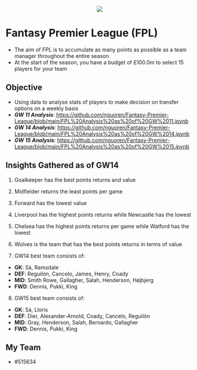<p align="center"><img src="https://i.imgur.com/pSDefTx.jpg"></p>

# Fantasy Premier League (FPL)
- The aim of FPL is to accumulate as many points as possible as a team manager throughout the entire season
- At the start of the season, you have a budget of £100.0m to select 15 players for your team

## Objective
- Using data to analyse stats of players to make decision on transfer options on a weekly basis
- _**GW 11 Analysis**_: https://github.com/nguoren/Fantasy-Premier-League/blob/main/FPL%20Analysis%20as%20of%20GW%2011.ipynb
- _**GW 14 Analysis**_: https://github.com/nguoren/Fantasy-Premier-League/blob/main/FPL%20Analysis%20as%20of%20GW%2014.ipynb
- _**GW 15 Analysis**_: https://github.com/nguoren/Fantasy-Premier-League/blob/main/FPL%20Analysis%20as%20of%20GW%2015.ipynb

## Insights Gathered as of GW14
1. Goalkeeper has the best points returns and value
2. Midfielder returns the least points per game
3. Forward has the lowest value
4. Liverpool has the highest points returns while Newcastle has the lowest
5. Chelsea has the highest points returns per game while Watford has the lowest
6. Wolves is the team that has the best points returns in terms of value

7. GW14 best team consists of:
- **GK**: Sá, Ramsdale
- **DEF**: Reguilón, Cancelo, James, Henry, Coady
- **MID**: Smith Rowe, Gallagher, Salah, Henderson, Højbjerg
- **FWD**: Dennis, Pukki, King

8. GW15 best team consists of:
- **GK**: Sá, Lloris
- **DEF**: Dier, Alexander-Arnold, Coady, Cancelo, Reguilón
- **MID**: Gray, Henderson, Salah, Bernardo, Gallagher
- **FWD**: Dennis, Pukki, King

## My Team
- #515634

